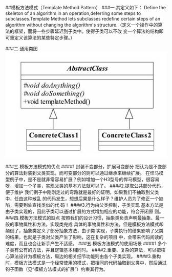 ##模板方法模式（Template Method Pattern）
###一.其定义如下：
Define the skeleton of an algorithm in an operation,deferring some steps to subclasses.Template
Method lets subclasses redefine certain steps of an algorithm without changing the algorithm's
structure.（定义一个操作中的算法的框架，而将一些步骤延迟到子类中。使得子类可以不改
变一个算法的结构即可重定义该算法的某些特定步骤。）

###二.通用类图
![](.readMe_images/84a58486.png)

###三.模板方法模式的优点
####1.封装不变部分，扩展可变部分
把认为是不变部分的算法封装到父类实现，而可变部分的则可以通过继承来继续扩展。
在悍马模型例子中，是不是就非常容易扩展？例如增加一个H3型号的悍马模型，很容易
呀，增加一个子类，实现父类的基本方法就可以了。
####2.提取公共部分代码，便于维护
我们例子中刚刚走过的弯路就是最好的证明，如果我们不抽取到父类中，任由这种散乱
的代码发生，想想后果是什么样子？维护人员为了修正一个缺陷，需要到处查找类似的代
码！
####3.行为由父类控制，子类实现
基本方法是由子类实现的，因此子类可以通过扩展的方式增加相应的功能，符合开闭原
则。
###四.模板方法模式的缺点
按照我们的设计习惯，抽象类负责声明最抽象、最一般的事物属性和方法，实现类完成
具体的事物属性和方法。但是模板方法模式却颠倒了，抽象类定义了部分抽象方法，由子类
实现，子类执行的结果影响了父类的结果，也就是子类对父类产生了影响，这在复杂的项目
中，会带来代码阅读的难度，而且也会让新手产生不适感。
###五.模板方法模式的使用场景
####1.多个子类有公有的方法，并且逻辑基本相同时。
####2.重要、复杂的算法，可以把核心算法设计为模板方法，周边的相关细节功能则由各个子类实现。
####3.重构时，模板方法模式是一个经常使用的模式，把相同的代码抽取到父类中，然后通过钩子函数（见“模板方法模式的扩展”）约束其行为。